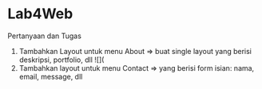 # Lab4Web
Pertanyaan dan Tugas
1. Tambahkan Layout untuk menu About
=> buat single layout yang berisi deskripsi, portfolio, dll
![](
3. Tambahkan layout untuk menu Contact
=> yang berisi form isian: nama, email, message, dll
